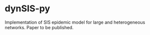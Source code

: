 # dynSIS-py
Implementation of SIS epidemic model for large and heterogeneous networks. Paper to be published.
